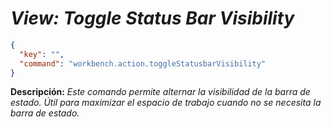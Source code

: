 <!-- Autor: Daniel Benjamin Perez Morales -->
<!-- GitHub: https://github.com/DanielBenjaminPerezMoralesDev13 -->
<!-- Gitlab: https://gitlab.com/DanielBenjaminPerezMoralesDev13 -->
<!-- Correo electrónico: danielperezdev@proton.me -->

# ***View: Toggle Status Bar Visibility***

```json
{
  "key": "",
  "command": "workbench.action.toggleStatusbarVisibility"
}
```

**Descripción:** *Este comando permite alternar la visibilidad de la barra de estado. Útil para maximizar el espacio de trabajo cuando no se necesita la barra de estado.*
